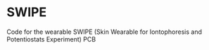 # SWIPE
Code for the wearable SWIPE (Skin Wearable for Iontophoresis and Potentiostats Experiment) PCB 
